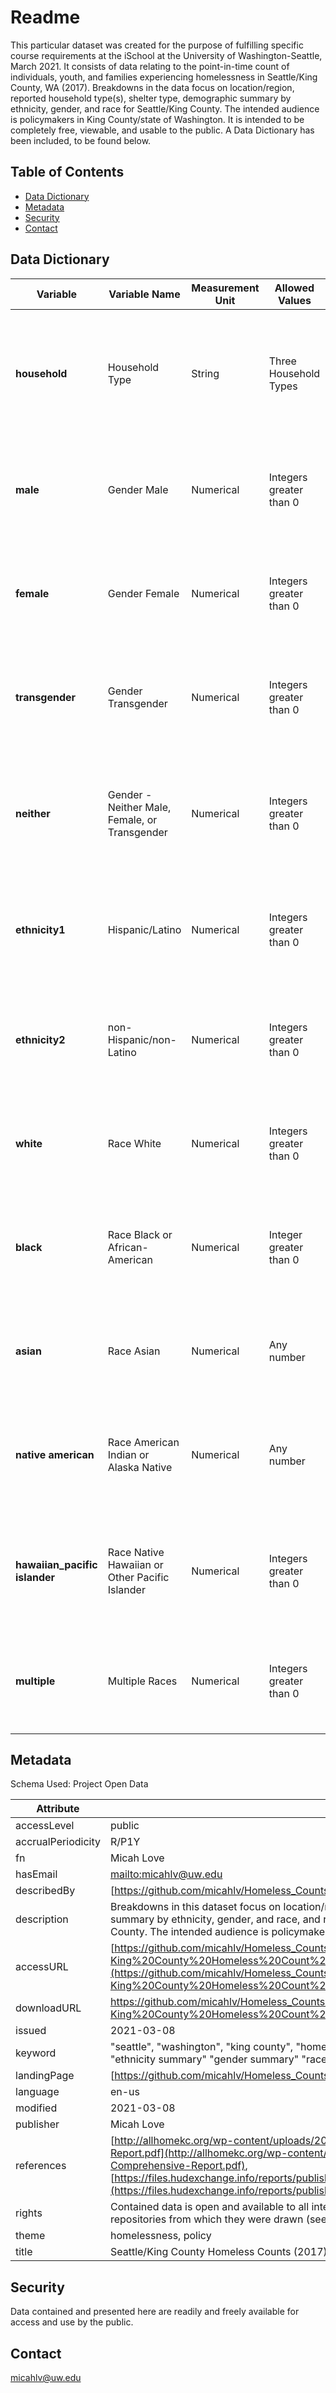 # Readme
This particular dataset was created for the purpose of fulfilling specific course requirements at the iSchool at the University of Washington-Seattle, March 2021. It consists of data relating to the point-in-time count of individuals, youth, and families experiencing homelessness in Seattle/King County, WA (2017). Breakdowns in the data focus on location/region, reported household type(s), shelter type, demographic summary by ethnicity, gender, and race for Seattle/King County. The intended audience is policymakers in King County/state of Washington. It is intended to be completely free, viewable, and usable to the public. A Data Dictionary has been included, to be found below.

## Table of Contents
- [Data Dictionary](#datadictionary)
- [Metadata](#metadata)
 - [Security](#security)
 - [Contact](#contact)
 
## Data Dictionary
| **Variable** | **Variable Name** | **Measurement Unit** | **Allowed Values** | **Definition** |
| --- | --- | --- | --- | --- |
| **household** | Household Type | String | Three Household Types | Households with at least one adult and one child; Households with no children; Households with only children |
| **male** | Gender Male | Numerical | Integers greater than 0 | Total number of respondents identifying as male in Seattle, King County (2017 homelessness counts report) |
| **female** | Gender Female | Numerical | Integers greater than 0 | Total number of respondents identifying as female in Seattle, King County (2017 homelessness counts report) |
| **transgender** | Gender Transgender | Numerical | Integers greater than 0 | Total number of respondents identifying as transgender in Seattle, King County (2017 homelessness counts report) |
| **neither** | Gender - Neither Male, Female, or Transgender | Numerical | Integers greater than 0 | Total number of respondents identifying as neither male, female, or transgender in Seattle, King County (2017 homelessness counts report) |
| **ethnicity1** | Hispanic/Latino | Numerical | Integers greater than 0 | Total number of respondents who are Hispanic/Latino in Seattle, King County (2017 homelessness counts report) |
| **ethnicity2** | non-Hispanic/non-Latino | Numerical | Integers greater than 0 | Total number of respondents who are non-Hispanic/non-Latino in Seattle, King County (2017 homelessness counts report) |
| **white** | Race White | Numerical | Integers greater than 0 | Total number of White respondents in Seattle, King County (2017 homelessness counts report)  |
| **black** | Race Black or African-American | Numerical | Integer greater than 0 | Total number of Black or African-American respondents in Seattle, King County (2017 homelessness counts report) |
| **asian** | Race Asian | Numerical | Any number | Total number of Asian respondents in Seattle, King County (2017 homelessness counts report) |
| **native american** | Race American Indian or Alaska Native | Numerical | Any number | Total number of American Indian or Alaska Native respondents in Seattle, King County (2017 homelessness counts report) |
| **hawaiian\_pacific islander** | Race Native Hawaiian or Other Pacific Islander | Numerical | Integers greater than 0 | Total number of Hawaiian or Other Pacific Islander respondents in Seattle, King County (2017 homelessness counts report) |
| **multiple** | Multiple Races | Numerical | Integers greater than 0 | Total number of respondents from Multiple Races in Seattle, King County (2017 homelessness counts report) |


## Metadata
Schema Used: Project Open Data

| **Attribute** | **Value** |
| --- | --- |
| accessLevel | public |
| accrualPeriodicity | R/P1Y |
| fn | Micah Love |
| hasEmail | [mailto:micahlv@uw.edu](mailto:micahlv@uw.edu) |
| describedBy | [https://github.com/micahlv/Homeless_Counts](https://github.com/micahlv/Homeless_Counts) |
| description | Breakdowns in this dataset focus on location/region, reported household type(s), demographic summary by ethnicity, gender, and race, and reported population summaries for Seattle/King County. The intended audience is policymakers in King County/Washington state. |
| accessURL | [https://github.com/micahlv/Homeless_Counts/blob/main/Seattle-King%20County%20Homeless%20Count%20Results%20(All%20Households%3B%202017).xlsx](https://github.com/micahlv/Homeless_Counts/blob/main/Seattle-King%20County%20Homeless%20Count%20Results%20(All%20Households%3B%202017).xlsx) |
| downloadURL | https://github.com/micahlv/Homeless_Counts/blob/main/Seattle-King%20County%20Homeless%20Count%20Results%20(All%20Households%3B%202017).xlsx |
| issued | 2021-03-08 |
| keyword | &quot;seattle&quot;, &quot;washington&quot;, &quot;king county&quot;, &quot;homeless&quot;, &quot;household type&quot;, &quot;demographic summary&quot;, &quot;ethnicity summary&quot; &quot;gender summary&quot; &quot;race summary&quot; |
| landingPage | [https://github.com/micahlv/Homeless_Counts](https://github.com/micahlv/Homeless_Counts) |
| language | en-us |
| modified | 2021-03-08 |
| publisher | Micah Love |
| references | [http://allhomekc.org/wp-content/uploads/2016/11/2017-Count-Us-In-PIT-Comprehensive-Report.pdf](http://allhomekc.org/wp-content/uploads/2016/11/2017-Count-Us-In-PIT-Comprehensive-Report.pdf),  [https://files.hudexchange.info/reports/published/CoC_PopSub_State_WA_2017.pdf](https://files.hudexchange.info/reports/published/CoC_PopSub_State_WA_2017.pdf) |
| rights | Contained data is open and available to all interested parties, both in this specific repository and the repositories from which they were drawn (see references). |
| theme | homelessness, policy |
| title | Seattle/King County Homeless Counts (2017) |

## Security
Data contained and presented here are readily and freely available for access and use by the public.

## Contact
micahlv@uw.edu
